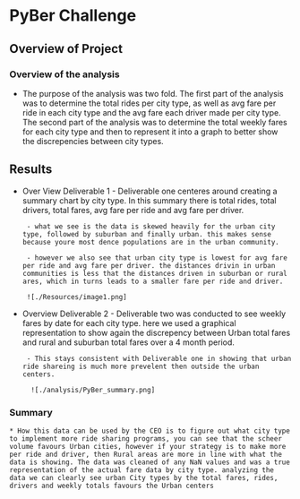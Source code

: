 # PyBer Challenge 

## Overview of Project

### Overview of the analysis

 * The purpose of the analysis was two fold. The first part of the analysis was to determine the total rides per city type, as well as avg fare per ride in each city type and the avg fare each driver made per city type. The second part of the analysis was to determine the total weekly fares for each city type and then to represent it into a graph to better show the discrepencies between city types.


## Results

 * Over View Deliverable 1
		-  Deliverable one centeres around creating a summary chart by city type. In this summary there is total rides, total drivers, total fares, avg fare per ride and avg fare per driver. 

		- what we see is the data is skewed heavily for the urban city type, followed by suburban and finally urban. this makes sense because youre most dence populations are in the urban community. 

		- however we also see that urban city type is lowest for avg fare per ride and avg fare per driver. the distances drivin in urban communities is less that the distances driven in suburban or rural ares, which in turns leads to a smaller fare per ride and driver. 

		![./Resources/image1.png]

 * Overview Deliverable 2 
	   	- Deliverable two was conducted to see weekly fares by date for each city type. here we used a graphical representation to show again the discrepency between Urban total fares and rural and suburban total fares over a 4 month period. 

	   	- This stays consistent with Deliverable one in showing that urban ride shareing is much more prevelent then outside the urban centers. 

		 ![./analysis/PyBer_summary.png]

 
### Summary

	* How this data can be used by the CEO is to figure out what city type to implement more ride sharing programs, you can see that the scheer volume favours Urban cities, however if your strategy is to make more per ride and driver, then Rural areas are more in line with what the data is showing. The data was cleaned of any NaN values and was a true representation of the actual fare data by city type. analyzing the data we can clearly see urban City types by the total fares, rides, drivers and weekly totals favours the Urban centers 